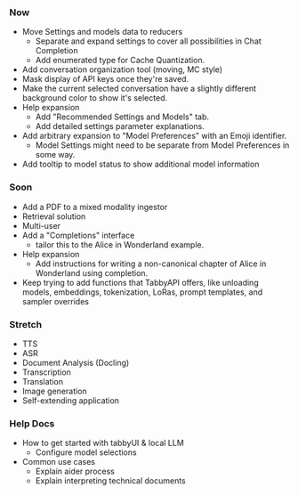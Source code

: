 ### Now
* Move Settings and models data to reducers 
    * Separate and expand settings to cover all possibilities in Chat Completion
    * Add enumerated type for Cache Quantization.
* Add conversation organization tool (moving, MC style)
* Mask display of API keys once they're saved.
* Make the current selected conversation have a slightly different background color to show it's selected.
* Help expansion
    * Add "Recommended Settings and Models" tab.
    * Add detailed settings parameter explanations.
* Add arbitrary expansion to "Model Preferences" with an Emoji identifier.
    * Model Settings might need to be separate from Model Preferences in some way.
* Add tooltip to model status to show additional model information

### Soon
* Add a PDF to a mixed modality ingestor
* Retrieval solution
* Multi-user
* Add a "Completions" interface
    * tailor this to the Alice in Wonderland example.
* Help expansion
    * Add instructions for writing a non-canonical chapter of Alice in Wonderland using completion.
* Keep trying to add functions that TabbyAPI offers, like unloading models, embeddings, tokenization, LoRas, prompt templates, and sampler overrides

### Stretch
* TTS
* ASR
* Document Analysis (Docling)
* Transcription 
* Translation
* Image generation
* Self-extending application

### Help Docs
* How to get started with tabbyUI & local LLM
    * Configure model selections
* Common use cases
    * Explain aider process
    * Explain interpreting technical documents